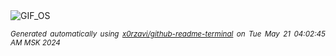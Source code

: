 <div align="justify">
<picture>
    <source media="(prefers-color-scheme: dark)" srcset="https://i.ibb.co/gJjBprT/output-gif.gif">
    <source media="(prefers-color-scheme: light)" srcset="https://i.ibb.co/gJjBprT/output-gif.gif">
    <img alt="GIF_OS" src="https://i.ibb.co/gJjBprT/output-gif.gif">
</picture>

<sub><i>Generated automatically using [x0rzavi/github-readme-terminal](https://github.com/x0rzavi/github-readme-terminal) on Tue May 21 04:02:45 AM MSK 2024</i></sub>

</div>

<!-- Image deletion URL: https://ibb.co/cQg7HyF/344b6107e06a8daa4fbd9fadaedc52dd -->
